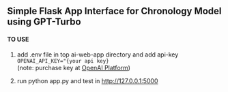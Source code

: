 ## Simple Flask App Interface for Chronology Model using GPT-Turbo
#### TO USE
1. add .env file in top ai-web-app directory and add api-key <br>
```OPENAI_API_KEY="{your api key}``` <br>
    (note: purchase key at <a href="https://platform.openai.com/api-keys">OpenAI Platform</a>)

3. run python app.py and test in http://127.0.0.1:5000
